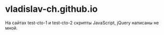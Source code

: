 # vladislav-ch.github.io
На сайтах test-cto-1 и test-cto-2 скрипты JavaScript, jQuery написаны не мной.
